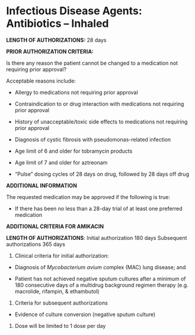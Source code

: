 # Infectious Disease Agents: Antibiotics – Inhaled

**LENGTH OF AUTHORIZATIONS:**  28 days

**PRIOR AUTHORIZATION CRITERIA:**

Is there any reason the patient cannot be changed to a medication not requiring prior approval?

Acceptable reasons include:

- Allergy to medications not requiring prior approval

- Contraindication to or drug interaction with medications not requiring prior approval

- History of unacceptable/toxic side effects to medications not requiring prior approval

- Diagnosis of cystic fibrosis with pseudomonas-related infection

- Age limit of 6 and older for tobramycin products

- Age limit of 7 and older for aztreonam

- “Pulse” dosing cycles of 28 days on drug, followed by 28 days off drug

**ADDITIONAL INFORMATION**

The requested medication may be approved if the following is true:

- If there has been no less than a 28-day trial of at least one preferred medication

**ADDITIONAL CRITERIA FOR AMIKACIN**

**LENGTH OF AUTHORIZATIONS**: Initial authorization 180 days Subsequent authorizations 365 days

1.  Clinical criteria for initial authorization:

- Diagnosis of *Mycobacterium avium* complex (MAC) lung disease; and

- Patient has not achieved negative sputum cultures after a minimum of 180 consecutive days of a multidrug background regimen therapy (e.g. macrolide, rifampin, & ethambutol)

1.  Criteria for subsequent authorizations

- Evidence of culture conversion (negative sputum culture)

1.  Dose will be limited to 1 dose per day
